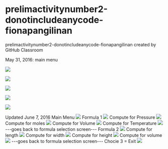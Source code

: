 # prelimactivitynumber2-donotincludeanycode-fionapangilinan
prelimactivitynumber2-donotincludeanycode-fionapangilinan created by GitHub Classroom

May 31, 2016:
main menu

![](a1.jpg)

![](a2.jpg)

![](a3.jpg)

![](a4.jpg)

![](a5.jpg)

Updated June 7, 2016
Main Menu
![](p21.jpg)
Formula 1
![](p22.jpg)
Compute for Pressure
![](p23.jpg)
Compute for moles
![](p24.jpg)
Compute for Volume
![](p25.jpg)
Compute for Temperature
![](p26.jpg)
---goes back to formula selection screen---
Formula 2
![](p27.jpg)
Compute for length
![](p28.jpg)
Compute for width
![](p29.jpg)
Compute for height
![](p30.jpg)
Compute for volume
![](p31.jpg)
---goes back to formula selection screen---
Chocie 3 = Exit
![](p32.jpg)
